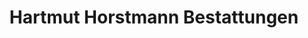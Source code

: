 ---
title: "Hartmut Horstmann Bestattungen"
url: /rahden/hartmut-horstmann-bestattungen/
shop: Bestattungen
---